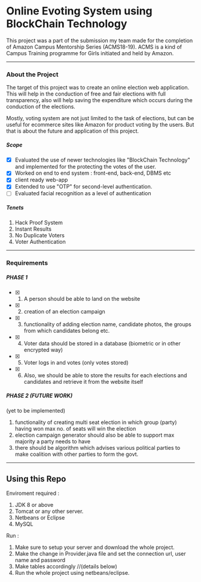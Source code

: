 # Online Evoting System using BlockChain Technology

This project was a part of the submission my team made for the completion of Amazon Campus Mentorship Series (ACMS18-19). ACMS is a kind of Campus Training programme for Girls initiated and held by Amazon.

---- 

### About the Project

The target of this project was to create an online election web application. This will help in the conduction of free and fair
elections with full transparency, also will help saving the expenditure which occurs during the conduction of the
elections.

Mostly, voting system are not just limited to the task of elections, but can be useful for ecommerce sites like Amazon for product voting by the users. But that is about the future and application of this project. 

##### Scope

- [x] Evaluated the use of newer technologies like "BlockChain Technology" and implemented for the protecting the votes of the user. 
- [x] Worked on end to end system : front-end, back-end, DBMS etc
- [x] client ready web-app
- [x] Extended to use "OTP" for second-level authentication.
- [ ] Evaluated facial recognition as a level of authentication

##### Tenets 

1. Hack Proof System
2. Instant Results
3. No Duplicate Voters
4. Voter Authentication

-----

### Requirements

##### PHASE 1 

- [x] 1. A person should be able to land on the website 
- [x] 2. creation of an election campaign
- [x] 3. functionality of adding election name, candidate photos, the groups from which candidates belong etc.
- [x] 4. Voter data should be stored in a database (biometric or in other encrypted way)
- [x] 5. Voter logs in and votes (only votes stored)
- [x] 6. Also, we should be able to store the results for each elections and candidates and retrieve it from the website itself

##### PHASE 2 (FUTURE WORK)
(yet to be implemented)
1. functionality of creating multi seat election in which group (party) having won max no. of seats will win the election
2. election campaign generator should also be able to support max majority a party needs to have
3. there should be algorithm which advises various political parties to make coalition with other parties to form the govt.

----

## Using this Repo

Enviroment required :
1. JDK 8 or above
2. Tomcat or any other server. 
3. Netbeans or Eclipse 
4. MySQL

Run :
1. Make sure to setup your server and download the whole project. 
2. Make the change in Provider.java file and set the connection url, user name and password
3. Make tables accordingly //(details below)
4. Run the whole project using netbeans/eclipse. 



